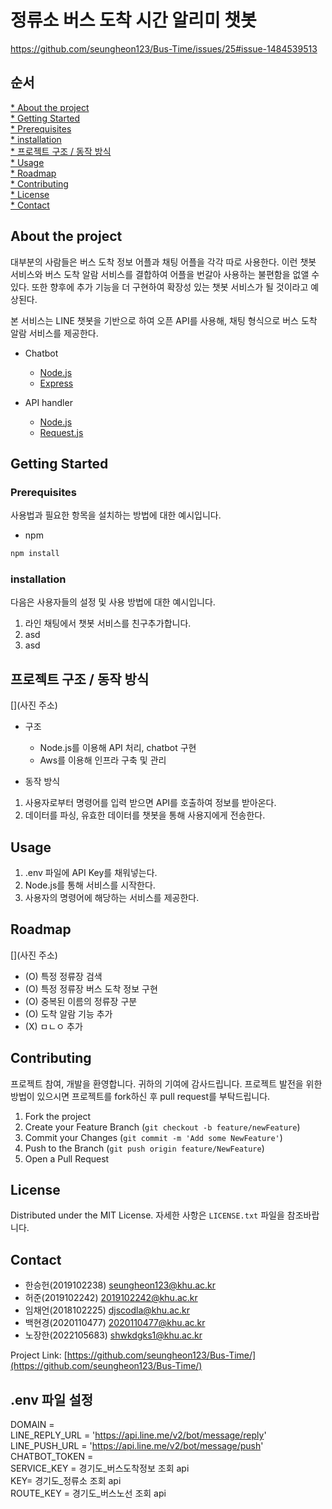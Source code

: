 # 정류소 버스 도착 시간 알리미 챗봇 
https://github.com/seungheon123/Bus-Time/issues/25#issue-1484539513  


## 순서
[* About the project](#About-the-project)  
[* Getting Started](#Getting-Started)  
[* Prerequisites](#Prerequisites)  
[* installation](#installation)  
[* 프로젝트 구조 / 동작 방식](#프로젝트-구조-/-동작-방식)  
[* Usage](#Usage)  
[* Roadmap](#Roadmap)  
[* Contributing](#Contributing)  
[* License](#License)  
[* Contact](#Contact)  

## About the project
대부분의 사람들은 버스 도착 정보 어플과 채팅 어플을 각각 따로 사용한다. 이런 챗봇 서비스와 버스 도착 알람 서비스를 결합하여 어플을 번갈아 사용하는 불편함을 없앨 수 있다. 또한 향후에 추가 기능을 더 구현하여 확장성 있는 챗봇 서비스가 될 것이라고 예상된다.

본 서비스는 LINE 챗봇을 기반으로 하여 오픈 API를 사용해, 채팅 형식으로 버스 도착 알람 서비스를 제공한다.

* Chatbot
  * [Node.js](https://nodejs.org/ko/download/)
  * [Express](https://expressjs.com/ko/)
  
* API handler
  * [Node.js](https://nodejs.org/ko/download/)
  * [Request.js](https://www.npmjs.com/package/request)
  


## Getting Started
### Prerequisites
사용법과 필요한 항목을 설치하는 방법에 대한 예시입니다.
* npm
```javascript
npm install
```

### installation
다음은 사용자들의 설정 및 사용 방법에 대한 예시입니다. 
1. 라인 채팅에서 챗봇 서비스를 친구추가합니다.
2. asd
3. asd

## 프로젝트 구조 / 동작 방식
[](사진 주소)

* 구조
  * Node.js를 이용해 API 처리, chatbot 구현
  * Aws를 이용해 인프라 구축 및 관리

* 동작 방식
1. 사용자로부터 명령어를 입력 받으면 API를 호출하여 정보를 받아온다.
2. 데이터를 파싱, 유효한 데이터를 챗봇을 통해 사용지에게 전송한다.

## Usage
1. .env 파일에 API Key를 채워넣는다.
2. Node.js를 통해 서비스를 시작한다.
3. 사용자의 명령어에 해당하는 서비스를 제공한다.


## Roadmap
[](사진 주소)
* (O) 특정 정류장 검색
* (O) 특정 정류장 버스 도착 정보 구현
* (O) 중복된 이름의 정류장 구분
* (O) 도착 알람 기능 추가
* (X) ㅁㄴㅇ
추가


## Contributing
프로젝트 참여, 개발을 환영합니다. 귀하의 기여에 감사드립니다.
프로젝트 발전을 위한 방법이 있으시면 프로젝트를 fork하신 후 pull request를 부탁드립니다.

1. Fork the project
2. Create your Feature Branch (```git checkout -b feature/newFeature```)
3. Commit your Changes (```git commit -m 'Add some NewFeature'```)
4. Push to the Branch (```git push origin feature/NewFeature```)
5. Open a Pull Request

## License
Distributed under the MIT License.
자세한 사항은 ```LICENSE.txt``` 파일을 참조바랍니다.

## Contact
* 한승헌(2019102238)  seungheon123@khu.ac.kr
* 허준(2019102242)   2019102242@khu.ac.kr
* 임채언(2018102225)  djscodla@khu.ac.kr
* 백현경(2020110477)  2020110477@khu.ac.kr
* 노장한(2022105683)  shwkdgks1@khu.ac.kr

Project Link: [https://github.com/seungheon123/Bus-Time/](https://github.com/seungheon123/Bus-Time/)

## .env 파일 설정
DOMAIN =    
LINE_REPLY_URL = 'https://api.line.me/v2/bot/message/reply'   
LINE_PUSH_URL = 'https://api.line.me/v2/bot/message/push'   
CHATBOT_TOKEN =     
SERVICE_KEY = 경기도_버스도착정보 조회 api    
KEY= 경기도_정류소 조회 api    
ROUTE_KEY = 경기도_버스노선 조회 api    
